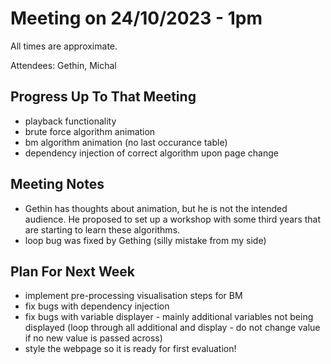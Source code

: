 # Meeting on 24/10/2023 - 1pm
All times are approximate.

Attendees: Gethin, Michal

## Progress Up To That Meeting

* playback functionality
* brute force algorithm animation
* bm algorithm animation (no last occurance table)
* dependency injection of correct algorithm upon page change

## Meeting Notes

* Gethin has thoughts about animation, but he is not the intended audience. He proposed to set up a workshop with some third years that are starting to learn these algorithms.
* loop bug was fixed by Gething (silly mistake from my side)


## Plan For Next Week
- implement pre-processing visualisation steps for BM
- fix bugs with dependency injection
- fix bugs with variable displayer - mainly additional variables not being displayed (loop through all additional and display - do not change value if no new value is passed across)
- style the webpage so it is ready for first evaluation!